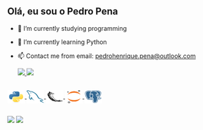 
## Olá, eu sou o Pedro Pena

- 🔭 I’m currently studying programming
- 🌱 I’m currently learning Python 
- 📫 Contact me from email: pedrohenrique.pena@outlook.com


    

    <a href="https://github.com/pedropenaa">
    <img height="180em" src="https://github-readme-stats.vercel.app/api?username=pedropenaa&show_icons=true&theme=dracula"/>
    <img height="180em" src="https://github-readme-stats.vercel.app/api/top-langs/?username=pedropenaa&theme=dracula"/>
    
  




<div style="display: inline_block"><br>
   <img align="center" alt="pedro-Python" height="30" width="40" src="https://raw.githubusercontent.com/devicons/devicon/master/icons/python/python-original.svg">
   <img align="center" alt="pedro-sql"    height="30" width="40" src="https://github.com/devicons/devicon/blob/master/icons/mysql/mysql-plain.svg">
   <img align="center" alt="pedro-flask" height="30" width="40" src="https://github.com/devicons/devicon/blob/master/icons/flask/flask-original.svg">
   <img align="center" alt="pedro-jupter" height="30" width="40" src="https://github.com/devicons/devicon/blob/master/icons/jupyter/jupyter-original.svg">
   <img align="center" alt="pedro-postgres" height="30" width="40" src="https://github.com/devicons/devicon/blob/master/icons/postgresql/postgresql-plain.svg">
 

</div>


##


<div> 
<a href="https://instagram.com/_ppena_" target="_blank"><img src="https://img.shields.io/badge/-Instagram-%23E4405F?style=for-the-badge&logo=instagram&logoColor=white" target="_blank"></a>
  <a href="https://www.linkedin.com/in/pedro-henrique-pena-neves/" target="_blank"><img src="https://img.shields.io/badge/-LinkedIn-%230077B5?style=for-the-badge&logo=linkedin&logoColor=white" target="_blank"></a> 
  
</div>
